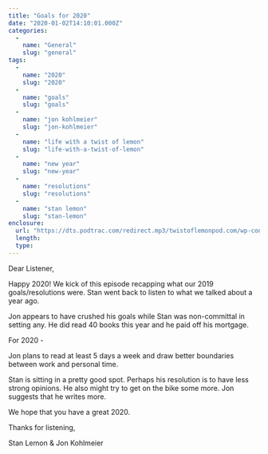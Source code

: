 ```yaml
---
title: "Goals for 2020"
date: "2020-01-02T14:10:01.000Z"
categories: 
  - 
    name: "General"
    slug: "general"
tags: 
  - 
    name: "2020"
    slug: "2020"
  - 
    name: "goals"
    slug: "goals"
  - 
    name: "jon kohlmeier"
    slug: "jon-kohlmeier"
  - 
    name: "life with a twist of lemon"
    slug: "life-with-a-twist-of-lemon"
  - 
    name: "new year"
    slug: "new-year"
  - 
    name: "resolutions"
    slug: "resolutions"
  - 
    name: "stan lemon"
    slug: "stan-lemon"
enclosure: 
  url: "https://dts.podtrac.com/redirect.mp3/twistoflemonpod.com/wp-content/uploads/2020/01/077-lwatol-20200102.mp3"
  length: 
  type: 
---
```


Dear Listener,

Happy 2020! We kick of this episode recapping what our 2019 goals/resolutions were. Stan went back to listen to what we talked about a year ago.

Jon appears to have crushed his goals while Stan was non-committal in setting any. He did read 40 books this year and he paid off his mortgage.

For 2020 -

Jon plans to read at least 5 days a week and draw better boundaries between work and personal time.

Stan is sitting in a pretty good spot. Perhaps his resolution is to have less strong opinions. He also might try to get on the bike some more. Jon suggests that he writes more.

We hope that you have a great 2020.

Thanks for listening,

Stan Lemon & Jon Kohlmeier
